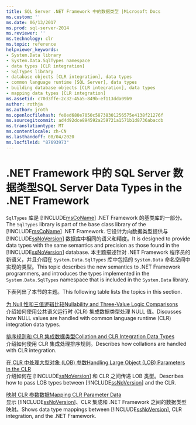```yaml
---
title: SQL Server .NET Framework 中的数据类型 |Microsoft Docs
ms.custom: ''
ms.date: 06/13/2017
ms.prod: sql-server-2014
ms.reviewer: ''
ms.technology: clr
ms.topic: reference
helpviewer_keywords:
- System.Data library
- System.Data.SqlTypes namespace
- data types [CLR integration]
- SqlTypes library
- database objects [CLR integration], data types
- common language runtime [SQL Server], data types
- building database objects [CLR integration], data types
- mapping data types [CLR integration]
ms.assetid: c70d3ffe-2c32-45a5-849b-ef113dda09b9
author: rothja
ms.author: jroth
ms.openlocfilehash: fe0ed680e7050c58738301256575e4138f21276f
ms.sourcegitcommit: ad4d92dce894592a259721a1571b1d8736abacdb
ms.translationtype: MT
ms.contentlocale: zh-CN
ms.lasthandoff: 08/04/2020
ms.locfileid: "87693973"
---
```

# <a name="sql-server-data-types-in-the-net-framework"></a><span data-ttu-id="ebe91-102">.NET Framework 中的 SQL Server 数据类型</span><span class="sxs-lookup"><span data-stu-id="ebe91-102">SQL Server Data Types in the .NET Framework</span></span>
  <span data-ttu-id="ebe91-103">`SqlTypes` 库是 [!INCLUDE[msCoName](../../includes/msconame-md.md)] .NET Framework 的基类库的一部分。</span><span class="sxs-lookup"><span data-stu-id="ebe91-103">The `SqlTypes` library is part of the base class library of the [!INCLUDE[msCoName](../../includes/msconame-md.md)] .NET Framework.</span></span> <span data-ttu-id="ebe91-104">它设计为向数据类型提供与 [!INCLUDE[ssNoVersion](../../includes/ssnoversion-md.md)] 数据库中相同的语义和精度。</span><span class="sxs-lookup"><span data-stu-id="ebe91-104">It is designed to provide data types with the same semantics and precision as those found in the [!INCLUDE[ssNoVersion](../../includes/ssnoversion-md.md)] database.</span></span> <span data-ttu-id="ebe91-105">本主题描述针对 .NET Framework 程序员的新语义，并且介绍在 `System.Data.SqlTypes` 库中包括的 `System.Data` 命名空间中实现的类型。</span><span class="sxs-lookup"><span data-stu-id="ebe91-105">This topic describes the new semantics to .NET Framework programmers, and introduces the types implemented in the `System.Data.SqlTypes` namespace that is included in the `System.Data` library.</span></span>  
  
 <span data-ttu-id="ebe91-106">下表列出了本节的主题。</span><span class="sxs-lookup"><span data-stu-id="ebe91-106">This following table lists the topics in this section.</span></span>  
  
 [<span data-ttu-id="ebe91-107">为 Null 性和三值逻辑比较</span><span class="sxs-lookup"><span data-stu-id="ebe91-107">Nullability and Three-Value Logic Comparisons</span></span>](nullability-and-three-value-logic-comparisons.md)  
 <span data-ttu-id="ebe91-108">介绍如何使用公共语义运行时 (CLR) 集成数据类型处理 NULL 值。</span><span class="sxs-lookup"><span data-stu-id="ebe91-108">Discusses how NULL values are handled with common language runtime (CLR) integration data types.</span></span>  
  
 [<span data-ttu-id="ebe91-109">排序规则和 CLR 集成数据类型</span><span class="sxs-lookup"><span data-stu-id="ebe91-109">Collation and CLR Integration Data Types</span></span>](collation-and-clr-integration-data-types.md)  
 <span data-ttu-id="ebe91-110">介绍如何使用 CLR 集成处理排序规则。</span><span class="sxs-lookup"><span data-stu-id="ebe91-110">Describes how collations are handled with CLR integration.</span></span>  
  
 [<span data-ttu-id="ebe91-111">在 CLR 中处理大型对象 &#40;LOB&#41; 参数</span><span class="sxs-lookup"><span data-stu-id="ebe91-111">Handling Large Object &#40;LOB&#41; Parameters in the CLR</span></span>](handling-large-object-lob-parameters-in-the-clr.md)  
 <span data-ttu-id="ebe91-112">介绍如何在 [!INCLUDE[ssNoVersion](../../includes/ssnoversion-md.md)] 和 CLR 之间传递 LOB 类型。</span><span class="sxs-lookup"><span data-stu-id="ebe91-112">Describes how to pass LOB types between [!INCLUDE[ssNoVersion](../../includes/ssnoversion-md.md)] and the CLR.</span></span>  
  
 [<span data-ttu-id="ebe91-113">映射 CLR 参数数据</span><span class="sxs-lookup"><span data-stu-id="ebe91-113">Mapping CLR Parameter Data</span></span>](mapping-clr-parameter-data.md)  
 <span data-ttu-id="ebe91-114">显示 [!INCLUDE[ssNoVersion](../../includes/ssnoversion-md.md)]、CLR 集成和 .NET Framework 之间的数据类型映射。</span><span class="sxs-lookup"><span data-stu-id="ebe91-114">Shows data type mappings between [!INCLUDE[ssNoVersion](../../includes/ssnoversion-md.md)], CLR integration, and the .NET Framework.</span></span>  
  
  
